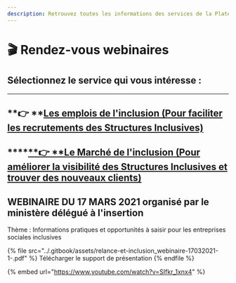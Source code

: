 ```yaml
---
description: Retrouvez toutes les informations des services de la Plateforme de l'inclusion
---
```


# 🎬 Rendez-vous webinaires

## **Sélectionnez le service qui vous intéresse :**

****

## **👉 **[Les emplois de l'inclusion (Pour faciliter les recrutements des Structures Inclusives)](la-plateforme-de-linclusion.md)



## ****[**👉 **Le Marché de l'inclusion (Pour améliorer la visibilité des Structures Inclusives et trouver des nouveaux clients)](le-marche-de-linclusion.md)



## WEBINAIRE DU 17 MARS 2021 organisé par le ministère délégué à l'insertion

Thème :  Informations pratiques et opportunités à saisir pour les entreprises sociales inclusives

{% file src="../.gitbook/assets/relance-et-inclusion_webinaire-17032021-1-.pdf" %}
Télécharger le support de présentation
{% endfile %}

{% embed url="https://www.youtube.com/watch?v=SIfkr_1xnx4" %}

